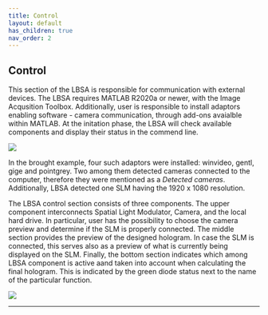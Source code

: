 ```yaml
---
title: Control
layout: default
has_children: true
nav_order: 2
---
```

## [](#header-2)Control

This section of the LBSA is responsible for communication with external devices. The LBSA requires MATLAB R2020a or newer, with the Image Acqusition Toolbox. Additionally, user is responsible to install adaptors enabling software - camera communication, through add-ons avaialble within MATLAB. At the initation phase, the LBSA will check available components and display their status in the commend line.

![](/lbsa/assets/images/Command_line.png)

In the brought example, four such adaptors were installed: winvideo, gentl, gige and pointgrey. Two among them detected cameras connected to the computer, therefore they were mentioned as a _Detected cameras_. Additionally, LBSA detected one SLM having the 1920 x 1080 resolution.

The LBSA control section consists of three components. The upper component interconnects Spatial Light Modulator, Camera, and the local hard drive. In particular, user has the possibility to choose the camera preview and determine if the SLM is properly connected. The middle section provides the preview of the designed hologram. In case the SLM is connected, this serves also as a preview of what is currently being displayed on the SLM. Finally, the bottom section indicates which among LBSA component is active aand taken into account when calculating the final hologram. This is indicated by the green diode status next to the name of the particular function. 

![](/lbsa/assets/images/Control_full.png)



----
